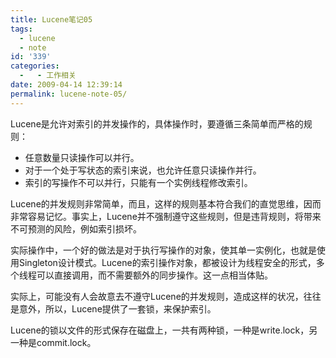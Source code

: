 ```yaml
---
title: Lucene笔记05
tags:
  - lucene
  - note
id: '339'
categories:
  -   - 工作相关
date: 2009-04-14 12:39:14
permalink: lucene-note-05/
---
```



<!-- more -->
Lucene是允许对索引的并发操作的，具体操作时，要遵循三条简单而严格的规则：

*   任意数量只读操作可以并行。
*   对于一个处于写状态的索引来说，也允许任意只读操作并行。
*   索引的写操作不可以并行，只能有一个实例线程修改索引。

Lucene的并发规则非常简单，而且，这样的规则基本符合我们的直觉思维，因而非常容易记忆。事实上，Lucene并不强制遵守这些规则，但是违背规则，将带来不可预测的风险，例如索引损坏。

实际操作中，一个好的做法是对于执行写操作的对象，使其单一实例化，也就是使用Singleton设计模式。Lucene的索引操作对象，都被设计为线程安全的形式，多个线程可以直接调用，而不需要额外的同步操作。这一点相当体贴。

实际上，可能没有人会故意去不遵守Lucene的并发规则，造成这样的状况，往往是意外，所以，Lucene提供了一套锁，来保护索引。

Lucene的锁以文件的形式保存在磁盘上，一共有两种锁，一种是write.lock，另一种是commit.lock。